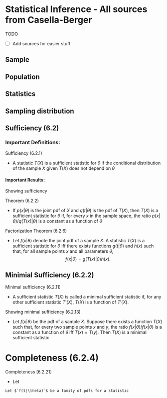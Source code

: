 # Statistical Inference - All sources from Casella-Berger

TODO

- [ ] Add sources for easier stuff

## Sample

## Population 

## Statistics

## Sampling distribution

## Sufficiency (6.2)

### Important Definitions: 

Sufficiency (6.2.1)
- A statistic $T(X)$ is a sufficient statistic for $\theta$ if the conditional distribution of the sample $X$ given $T(X)$ does not depend on $\theta$

#### Important Results:

Showing sufficiency

Theorem (6.2.2)
- If $p(x|\theta)$ is the joint pdf of $X$ and $q(t|\theta)$ is the pdf of $T(X)$, then $T(X)$ is a sufficient statistic for $\theta$ if, for every $x$ in the sample space, the ratio $p(x|\theta) / q(T(x)|\theta)$ is a constant as a function of $\theta$

Factorization Theorem (6.2.6)
- Let $f(x|\theta)$ denote the joint pdf of a sample $X$. A statistic $T(X)$ is a sufficient statistic for $\theta$ iff there exists functions $g(t|\theta)$ and $h(x)$ such that, for all sample points $x$ and all parameters $\theta$,
$$
f(x|\theta) = g(T(x)|\theta)h(x).
$$

## Minimial Sufficiency (6.2.2)

Minimal sufficiency (6.2.11)
- A sufficient statistic $T(X)$ is called a minimal sufficient statistic if, for any other sufficient statistic $T'(X)$, $T(X)$ is a function of $T'(X)$. 

Showing minimal sufficiency (6.2.13)
- Let $f(x|\theta)$ be the pdf of a sample $X$. Suppose there exists a function $T(X)$ such that, for every two sample points $x$ and $y$, the ratio $f(x|\theta) / f(x|\theta)$ is a constant as a function of $\theta$ iff $T(x) = T(y)$. Then $T(X)$ is a minimal sufficient statistic. 

# Completeness (6.2.4)

Completeness (6.2.21)
- Let 

```{theorem, 6.2.21, name = "Completeness"}
Let $`f(t|\theta)`$ be a family of pdfs for a statistic
```